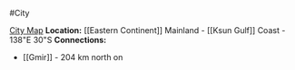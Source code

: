#City 

[City Map](https://watabou.github.io/city-generator/?name=Gnin&population=10420&size=32&seed=4549369340223&river=0&coast=0&farms=1&citadel=0&urban_castle=0&hub=false&plaza=1&temple=0&walls=0&shantytown=0&gates=-1)
**Location:** [[Eastern Continent]] Mainland - [[Ksun Gulf]] Coast - 138"E 30"S
**Connections:**
- [[Gmir]] - 204 km north on 